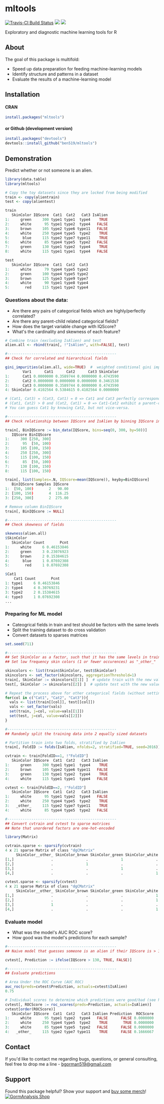 # mltools
[![Travis-CI Build Status](https://travis-ci.org/ben519/mltools.svg?branch=master)](https://travis-ci.org/ben519/mltools)
[![](https://cranlogs.r-pkg.org/badges/mltools)](https://CRAN.R-project.org/package=mltools)
[![](https://cranlogs.r-pkg.org/badges/grand-total/mltools)](https://CRAN.R-project.org/package=mltools)

Exploratory and diagnostic machine learning tools for R

About
------

The goal of this package is multifold:

- Speed up data preparation for feeding machine-learning models
- Identify structure and patterns in a dataset
- Evaluate the results of a machine-learning model

Installation
------

#### CRAN
```r
install.packages("mltools")
```

#### or Github (development version)
```r
install.packages("devtools")
devtools::install_github("ben519/mltools")
```

Demonstration
------

Predict whether or not someone is an alien.

```r
library(data.table)
library(mltools)

# Copy the toy datasets since they are locked from being modified
train <- copy(alientrain)
test <- copy(alientest)

train
   SkinColor IQScore  Cat1  Cat2   Cat3 IsAlien
1:     green     300 type1 type1  type4    TRUE
2:     white      95 type1 type2  type4   FALSE
3:     brown     105 type2 type6 type11   FALSE
4:     white     250 type4 type5  type2    TRUE
5:      blue     115 type2 type7 type11    TRUE
6:     white      85 type4 type5  type2   FALSE
7:     green     130 type1 type2  type4    TRUE
8:     white     115 type1 type1  type4   FALSE

test
   SkinColor IQScore  Cat1  Cat2  Cat3
1:     white      79 type4 type5 type2
2:     green     100 type4 type5 type2
3:     brown     125 type3 type9 type7
4:     white      90 type1 type8 type4
5:       red     115 type1 type2 type4
```

### Questions about the data:
- Are there any pairs of categorical fields which are highly/perfectly correlated?
- Are there any parent-child related categorical fields?
- How does the target variable change with IQScore?
- What's the cardinality and skewness of each feature?

```r
# Combine train (excluding IsAlien) and test
alien.all <- rbind(train[, !"IsAlien", with=FALSE], test)

#--------------------------------------------------
## Check for correlated and hierarchical fields

gini_impurities(alien.all, wide=TRUE)  #  weighted conditional gini impurities
        Var1      Cat1      Cat2      Cat3 SkinColor
1:      Cat1 0.0000000 0.3589744 0.0000000 0.4743590
2:      Cat2 0.0000000 0.0000000 0.0000000 0.3461538
3:      Cat3 0.0000000 0.3589744 0.0000000 0.4743590
4: SkinColor 0.4102564 0.5384615 0.4102564 0.0000000

# (Cat1, Cat3) = (Cat3, Cat1) = 0 => Cat1 and Cat3 perfectly correspond to each other
# (Cat1, Cat2) > 0 and (Cat2, Cat1) = 0 => Cat1-Cat2 exhibit a parent-child relationship.
# You can guess Cat1 by knowing Cat2, but not vice-versa.

#--------------------------------------------------
## Check relationship between IQScore and IsAlien by binning IQScore into groups

train[, BinIQScore := bin_data(IQScore, bins=seq(0, 300, by=50))]
   IQScore BinIQScore
1:     300 [250, 300]
2:      95  [50, 100)
3:     105 [100, 150)
4:     250 [250, 300]
5:     115 [100, 150)
6:      85  [50, 100)
7:     130 [100, 150)
8:     115 [100, 150)

train[, list(Samples=.N, IQScore=mean(IQScore)), keyby=BinIQScore]
   BinIQScore Samples IQScore
1:  [50, 100)       2   90.00
2: [100, 150)       4  116.25
3: [250, 300]       2  275.00

# Remove column BinIQScore
train[, BinIQScore := NULL]

#--------------------------------------------------
## Check skewness of fields

skewness(alien.all)
$SkinColor
   SkinColor Count       Pcnt
1:     white     6 0.46153846
2:     green     3 0.23076923
3:     brown     2 0.15384615
4:      blue     1 0.07692308
5:       red     1 0.07692308

$Cat1
    Cat1 Count       Pcnt
1: type1     6 0.46153846
2: type4     4 0.30769231
3: type2     2 0.15384615
4: type3     1 0.07692308
...
```

### Preparing for ML model
- Cateogrical fields in train and test should be factors with the same levels
- Split the training dataset to do cross validation
- Convert datasets to sparses matrices

```r
set.seed(711)

#--------------------------------------------------
## Set SkinColor as a factor, such that it has the same levels in train and test
## Set low frequency skin colors (1 or fewer occurences) as "_other_"

skincolors <- list(train$SkinColor, test$SkinColor)
skincolors <- set_factor(skincolors, aggregationThreshold=1)
train[, SkinColor := skincolors[[1]] ]  # update train with the new values
test[, SkinColor := skincolors[[2]] ]  # update test with the new values

# Repeat the process above for other categorical fields (without setting low freq. values as "_other_")
for(col in c("Cat1", "Cat2", "Cat3")){
  vals <- list(train[[col]], test[[col]])
  vals <- set_factor(vals)
  set(train, j=col, value=vals[[1]])
  set(test, j=col, value=vals[[2]])
}

#--------------------------------------------------
## Randomly split the training data into 2 equally sized datasets

# Partition train into two folds, stratified by IsAlien
train[, FoldID := folds(IsAlien, nfolds=2, stratified=TRUE, seed=2016)]

cvtrain <- train[FoldID==1, !"FoldID"]
   SkinColor IQScore  Cat1  Cat2   Cat3 IsAlien
1:     green     300 type1 type1  type4    TRUE
2:     brown     105 type2 type6 type11   FALSE
3:     green     130 type1 type2  type4    TRUE
4:     white     115 type1 type1  type4   FALSE

cvtest <- train[FoldID==2, !"FoldID"]
   SkinColor IQScore  Cat1  Cat2   Cat3 IsAlien
1:     white      95 type1 type2  type4   FALSE
2:     white     250 type4 type5  type2    TRUE
3:   _other_     115 type2 type7 type11    TRUE
4:     white      85 type4 type5  type2   FALSE

#--------------------------------------------------
## Convert cvtrain and cvtest to sparse matrices
## Note that unordered factors are one-hot-encoded

library(Matrix)

cvtrain.sparse <- sparsify(cvtrain)
4 x 21 sparse Matrix of class "dgCMatrix"
     SkinColor__other_ SkinColor_brown SkinColor_green SkinColor_white IQScore Cat1_type1 ...
[1,]                 .               .               1               .     300          1
[2,]                 .               1               .               .     105          .
[3,]                 .               .               1               .     130          1
[4,]                 .               .               .               1     115          1

cvtest.sparse <- sparsify(cvtest)
4 x 21 sparse Matrix of class "dgCMatrix"
     SkinColor__other_ SkinColor_brown SkinColor_green SkinColor_white IQScore Cat1_type1 ...
[1,]                 .               .               .               1      95          1
[2,]                 .               .               .               1     250          .
[3,]                 1               .               .               .     115          .
[4,]                 .               .               .               1      85          .
```

### Evaluate model
- What was the model's AUC ROC score?
- How good was the model's predictions for each sample?

```r
#--------------------------------------------------
## Naive model that guesses someone is an alien if their IQScore is > 130

cvtest[, Prediction := ifelse(IQScore > 130, TRUE, FALSE)]

#--------------------------------------------------
## Evaluate predictions

# Area Under the ROC Curve (AUC ROC)
auc_roc(preds=cvtest$Prediction, actuals=cvtest$IsAlien)
0.75

# Individual scores to determine which predictions were good/bad (see help(roc_scores) for details)
cvtest[, ROCScore := roc_scores(preds=Prediction, actuals=IsAlien)]
cvtest[order(ROCScore)]
   SkinColor IQScore  Cat1  Cat2   Cat3 IsAlien Prediction  ROCScore
1:     white      95 type1 type2  type4   FALSE      FALSE 0.0000000
2:     white     250 type4 type5  type2    TRUE       TRUE 0.0000000
3:     white      85 type4 type5  type2   FALSE      FALSE 0.0000000
4:   _other_     115 type2 type7 type11    TRUE      FALSE 0.1666667
```

## Contact
If you'd like to contact me regarding bugs, questions, or general consulting, feel free to drop me a line - bgorman519@gmail.com

## Support
Found this package helpful? Show your support and [buy some merch](https://shop.gormanalysis.com/)!
[![GormAnalysis Shop](https://www.gormanalysis.com/ads/gormanalysis-shop.jpg)](https://shop.gormanalysis.com/)

